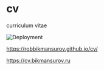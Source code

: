 # cv

curriculum vitae

![Deployment](https://github.com/RobBikmansurov/cv/workflows/Deployment/badge.svg)

https://robbikmansurov.github.io/cv/

https://cv.bikmansurov.ru


